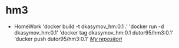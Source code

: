 # hm3
- HomeWork
'docker build -t dkasymov_hm:0.1 .'
'docker run -d dkasymov_hm:0.1'
'docker tag dkasymov_hm:0.1 dutor95/hm3:0.1'
'ducker push dutor95/hm3:0.1'
*[My repositori](https://hub.docker.com/repository/docker/dutor95/hm3)*